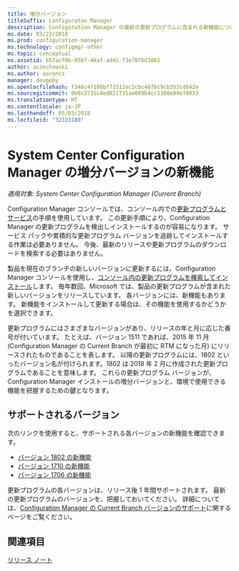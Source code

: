 ```yaml
---
title: 増分バージョン
titleSuffix: Configuraton Manager
description: Configuration Manager の最新の更新プログラムに含まれる新機能について説明します。
ms.date: 03/22/2018
ms.prod: configuration-manager
ms.technology: configmgr-other
ms.topic: conceptual
ms.assetid: b57acf0b-05b7-46af-ad4c-f3e707bd3861
author: aczechowski
ms.author: aaroncz
manager: dougeby
ms.openlocfilehash: f346c47188bf71512ec2cbc46f6c9cb352cd642e
ms.sourcegitcommit: 0b0c2735c4ed822731ae069b4cc1380e89e78933
ms.translationtype: HT
ms.contentlocale: ja-JP
ms.lasthandoff: 05/03/2018
ms.locfileid: "32333180"
---
```

# <a name="whats-new-in-system-center-configuration-manager-incremental-versions"></a>System Center Configuration Manager の増分バージョンの新機能

*適用対象: System Center Configuration Manager (Current Branch)*

 Configuration Manager コンソールでは、コンソール内での[更新プログラムとサービス](/sccm/core/servers/manage/updates)の手順を使用しています。 この更新手順により、Configuration Manager の更新プログラムを検出しインストールするのが容易になります。 サービス パックや累積的な更新プログラム バージョンを追跡してインストールする作業は必要ありません。 今後、最新のリリースや更新プログラムのダウンロードを検索する必要はありません。

 製品を現在のブランチの新しいバージョンに更新するには、Configuration Manager コンソールを使用し、[コンソール内の更新プログラムを検索してインストール](../../../core/servers/manage/install-in-console-updates.md)します。 毎年数回、Microsoft では、製品の更新プログラムが含まれた新しいバージョンをリリースしています。 各バージョンには、新機能もあります。 新機能をインストールして更新する場合は、その機能を使用するかどうかを選択できます。 

 更新プログラムにはさまざまなバージョンがあり、リリースの年と月に応じた番号が付いています。 たとえば、バージョン 1511 であれば、2015 年 11 月 (Configuration Manager の Current Branch が最初に RTM になった月) にリリースされたものであることを表します。 以降の更新プログラムには、1802 といったバージョン名が付けられます。1802 は 2018 年 2 月に作成された更新プログラムであることを意味します。 これらの更新プログラム バージョンが、Configuration Manager インストールの増分バージョンと、環境で使用できる機能を把握するための鍵となります。

## <a name="supported-versions"></a>サポートされるバージョン
 次のリンクを使用すると、サポートされる各バージョンの新機能を確認できます。
  - [バージョン 1802 の新機能](../../../core/plan-design/changes/whats-new-in-version-1802.md)
  - [バージョン 1710 の新機能](../../../core/plan-design/changes/whats-new-in-version-1710.md)
  - [バージョン 1706 の新機能](../../../core/plan-design/changes/whats-new-in-version-1706.md)  


 更新プログラムの各バージョンは、リリース後 1 年間サポートされます。 最新の更新プログラムのバージョンを、把握しておいてください。 詳細については、[Configuration Manager の Current Branch バージョンのサポート](../../../core/servers/manage/current-branch-versions-supported.md)に関するページをご覧ください。  


## <a name="see-also"></a>関連項目
[リリース ノート](/sccm/core/servers/deploy/install/release-notes)
